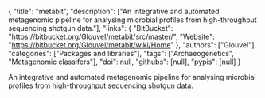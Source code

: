 {
  "title": "metabit",
  "description": ["An integrative and automated metagenomic pipeline for analysing microbial profiles from high-throughput sequencing shotgun data."],
  "links": {
    "BitBucket": "https://bitbucket.org/Glouvel/metabit/src/master/",
    "Website": "https://bitbucket.org/Glouvel/metabit/wiki/Home"
  },
  "authors": ["Glouvel"],
  "categories": ["Packages and libraries"],
  "tags": ["Archaeogenetics", "Metagenomic classifers"],
  "doi": null,
  "githubs": [null],
  "pypis": [null]
}

<!-- Generated by csv2md.R – do not edit by hand -->

An integrative and automated metagenomic pipeline for analysing microbial profiles from high-throughput sequencing shotgun data.